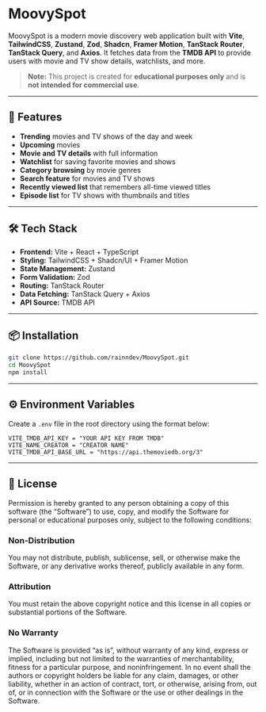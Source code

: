 # MoovySpot

MoovySpot is a modern movie discovery web application built with **Vite**, **TailwindCSS**, **Zustand**, **Zod**, **Shadcn**, **Framer Motion**, **TanStack Router**, **TanStack Query**, and **Axios**. It fetches data from the **TMDB API** to provide users with movie and TV show details, watchlists, and more.

> **Note:** This project is created for **educational purposes only** and is **not intended for commercial use**.

---

## 🚀 Features

- **Trending** movies and TV shows of the day and week
- **Upcoming** movies
- **Movie and TV details** with full information
- **Watchlist** for saving favorite movies and shows
- **Category browsing** by movie genres
- **Search feature** for movies and TV shows
- **Recently viewed list** that remembers all-time viewed titles
- **Episode list** for TV shows with thumbnails and titles

---

## 🛠️ Tech Stack

- **Frontend:** Vite + React + TypeScript
- **Styling:** TailwindCSS + Shadcn/UI + Framer Motion
- **State Management:** Zustand
- **Form Validation:** Zod
- **Routing:** TanStack Router
- **Data Fetching:** TanStack Query + Axios
- **API Source:** TMDB API

---

## 📦 Installation

```bash
git clone https://github.com/rainndev/MoovySpot.git
cd MoovySpot
npm install
```

---

## ⚙️ Environment Variables

Create a `.env` file in the root directory using the format below:

```env
VITE_TMDB_API_KEY = "YOUR API KEY FROM TMDB"
VITE_NAME_CREATOR = "CREATOR NAME"
VITE_TMDB_API_BASE_URL = "https://api.themoviedb.org/3"
```

---

## 🧠 License

Permission is hereby granted to any person obtaining a copy of this software (the “Software”) to use, copy, and modify the Software for personal or educational purposes only, subject to the following conditions:

### Non-Distribution

You may not distribute, publish, sublicense, sell, or otherwise make the Software, or any derivative works thereof, publicly available in any form.

### Attribution

You must retain the above copyright notice and this license in all copies or substantial portions of the Software.

### No Warranty

The Software is provided “as is”, without warranty of any kind, express or implied, including but not limited to the warranties of merchantability, fitness for a particular purpose, and noninfringement. In no event shall the authors or copyright holders be liable for any claim, damages, or other liability, whether in an action of contract, tort, or otherwise, arising from, out of, or in connection with the Software or the use or other dealings in the Software.
